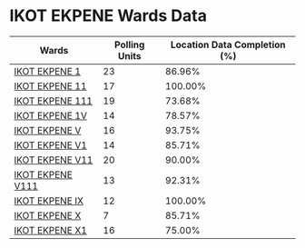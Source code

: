 
# IKOT EKPENE Wards Data

| Wards | Polling Units | Location Data Completion (%) |
| ---- | ----- | ------- |
| [IKOT EKPENE 1](./wards/547-ikot-ekpene-1) | 23 | 86.96% |
| [IKOT EKPENE 11](./wards/548-ikot-ekpene-11) | 17 | 100.00% |
| [IKOT EKPENE 111](./wards/549-ikot-ekpene-111) | 19 | 73.68% |
| [IKOT EKPENE 1V](./wards/550-ikot-ekpene-1v) | 14 | 78.57% |
| [IKOT EKPENE V](./wards/551-ikot-ekpene-v) | 16 | 93.75% |
| [IKOT EKPENE V1](./wards/552-ikot-ekpene-v1) | 14 | 85.71% |
| [IKOT EKPENE V11](./wards/553-ikot-ekpene-v11) | 20 | 90.00% |
| [IKOT EKPENE V111](./wards/554-ikot-ekpene-v111) | 13 | 92.31% |
| [IKOT EKPENE IX](./wards/555-ikot-ekpene-ix) | 12 | 100.00% |
| [IKOT EKPENE X](./wards/556-ikot-ekpene-x) | 7 | 85.71% |
| [IKOT EKPENE X1](./wards/557-ikot-ekpene-x1) | 16 | 75.00% |




